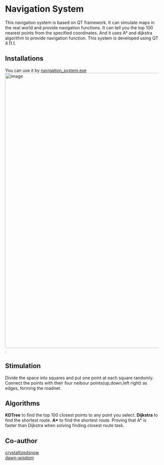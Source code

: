 # Navigation System
This navigation system is based on QT framework. It can simulate maps in the real world and provide navigation functions. It can tell you the top 100 nearest points from the specified coordinates. And it uses A* and dijkstra algorithm to provide navigation function. This system is developed using QT 4.11.1.    
## Installations
You can use it by [navigation_system.exe](https://github.com/crystallizedsnow/NavigationSystem/blob/main/nevegation_system.exe)
<img width="902" alt="image" src="https://github.com/user-attachments/assets/6b99d342-3d4b-4fde-9d1f-f2f81c8967c3">.
## Stimulation
Divide the space into squares and put one point at each square randomly. Connect the points with their four neibour points(up,down,left right) as edges, forming the roadnet.    
## Algorithms
**KDTree** to find the top 100 closest points to any point you select.
**Dijkstra** to find the shortest route.
**A\*** to find the shortest route. Proving that A* is faster than Dijkstra when solving finding closest route task.
## Co-author
[crystallizedsnow](https://github.com/crystallizedsnow)  
[dawn-wisdom](https://github.com/dawn-wisdom)

